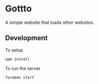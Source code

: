 # Gottto

A simple website that loads other websites.

## Development

To setup

    npm install

To run the server

    foreman start